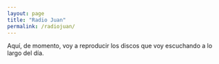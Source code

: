```yaml
---
layout: page
title: "Radio Juan"
permalink: /radiojuan/
---
```


Aquí, de momento, voy a reproducir los discos que voy escuchando a lo largo del día.


